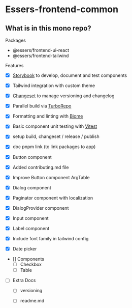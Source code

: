 # Essers-frontend-common

## What is in this mono repo?

Packages
- @essers/frontend-ui-react
- @essers/frontend-tailwind

Features
- [x] [Storybook](https://storybook.js.org/) to develop, document and test components
- [x] Tailwind integration with custom theme
- [x] [Changeset](https://github.com/changesets/changesets) to manage versioning and changelog
- [x] Parallel build via [TurboRepo](https://turbo.build/repo/docs)
- [x] Formatting and linting with [Biome](https://biomejs.dev/)
- [x] Basic component unit testing with [Vitest](https://vitest.dev/)
- [x] setup build, changeset / release / publish
- [x] doc pnpm link (to link packages to app)
- [x] Button component
- [x] Added contributing.md file

- [x] Improve Button component ArgTable
- [x] Dialog component
- [x] Paginator component with localization
- [x] DialogProvider component
- [x] Input component
- [x] Label component
- [x] Include font family in tailwind config
- [x] Date picker

- [] Components
  - [ ] Checkbox
  - [ ] Table
- [ ] Extra Docs
  - [ ] versioning
  - [ ] readme.md



